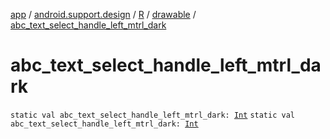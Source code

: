 [app](../../../index.md) / [android.support.design](../../index.md) / [R](../index.md) / [drawable](index.md) / [abc_text_select_handle_left_mtrl_dark](.)

# abc_text_select_handle_left_mtrl_dark

`static val abc_text_select_handle_left_mtrl_dark: `[`Int`](https://kotlinlang.org/api/latest/jvm/stdlib/kotlin/-int/index.html)
`static val abc_text_select_handle_left_mtrl_dark: `[`Int`](https://kotlinlang.org/api/latest/jvm/stdlib/kotlin/-int/index.html)